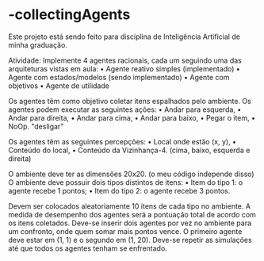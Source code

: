 # -collectingAgents
Este projeto está sendo feito para disciplina de Inteligência Artificial de minha graduação.

Atividade:
  Implemente 4 agentes racionais, cada um seguindo uma das arquiteturas vistas em aula:
    • Agente reativo simples (implementado)
    • Agente com estados/modelos (sendo implementado)
    • Agente com objetivos
    • Agente de utilidade 
    
  Os agentes têm como objetivo coletar itens espalhados pelo ambiente.
  Os agentes podem executar as seguintes ações: 
    • Andar para esquerda, 
    • Andar para direita, 
    • Andar para cima, 
    • Andar para baixo, 
    • Pegar o item, 
    • NoOp. "desligar"
    
  Os agentes têm as seguintes percepções: 
    • Local onde estão (x, y), 
    • Conteúdo do local, 
    • Conteúdo da Vizinhança-4. (cima, baixo, esquerda e direita)
    
  O ambiente deve ter as dimensões 20x20. (o meu código independe disso)
  O ambiente deve possuir dois tipos distintos de itens:
    • Item do tipo 1: o agente recebe 1 pontos;
    • Item do tipo 2: o agente recebe 3 pontos.
    
  Devem ser colocados aleatoriamente 10 itens de cada tipo no ambiente.
  A medida de desempenho dos agentes será a pontuação total de acordo com os itens coletados.
  Deve-se inserir dois agentes por vez no ambiente para um confronto, onde quem somar mais 
  pontos vence.
  O primeiro agente deve estar em (1, 1) e o segundo em (1, 20). 
  Deve-se repetir as simulações até que todos os agentes tenham se enfrentado.
